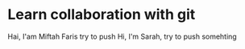 # Learn collaboration with git

Hai, I'am Miftah Faris try to push
Hi, I'm Sarah, try to push somehting

